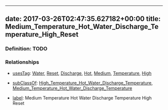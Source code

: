
---
date: 2017-03-26T02:47:35.627182+00:00
title: Medium_Temperature_Hot_Water_Discharge_Temperature_High_Reset
---
### Definition: TODO

### Relationships

* [usesTag](https://brickschema.org/schema/1.0/BrickFrame#usesTag): [Water](https://brickschema.org/schema/1.0/BrickTag#Water), [Reset](https://brickschema.org/schema/1.0/BrickTag#Reset), [Discharge](https://brickschema.org/schema/1.0/BrickTag#Discharge), [Hot](https://brickschema.org/schema/1.0/BrickTag#Hot), [Medium](https://brickschema.org/schema/1.0/BrickTag#Medium), [Temperature](https://brickschema.org/schema/1.0/BrickTag#Temperature), [High](https://brickschema.org/schema/1.0/BrickTag#High)

* [subClassOf](http://www.w3.org/2000/01/rdf-schema#subClassOf): [High_Temperature_Hot_Water_Discharge_Temperature](https://brickschema.org/schema/1.0/Brick#High_Temperature_Hot_Water_Discharge_Temperature), [Medium_Temperature_Hot_Water_Discharge_Temperature](https://brickschema.org/schema/1.0/Brick#Medium_Temperature_Hot_Water_Discharge_Temperature)

* [label](http://www.w3.org/2000/01/rdf-schema#label): Medium Temperature Hot Water Discharge Temperature High Reset
